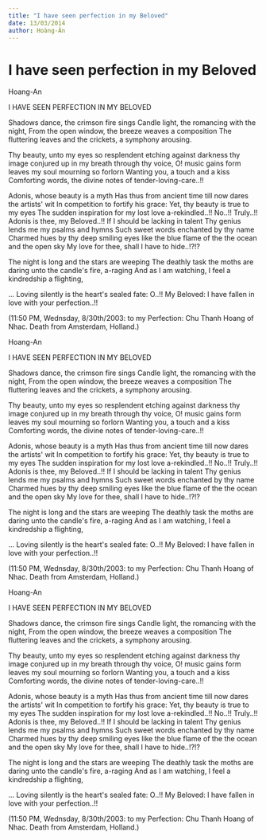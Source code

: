 ```yaml
---
title: "I have seen perfection in my Beloved"
date: 13/03/2014
author: Hoàng-Ân
---
```


# I have seen perfection in my Beloved

Hoang-An

I HAVE SEEN PERFECTION IN MY BELOVED


Shadows dance, the crimson fire sings
Candle light, the romancing with the night,
From the open window, the breeze weaves a composition
The fluttering leaves and the crickets, a symphony arousing.

Thy beauty, unto my eyes so resplendent
etching against darkness thy image conjured up in my breath
through thy voice, O! music gains form
leaves my soul mourning so forlorn
Wanting you, a touch and a kiss
Comforting words, the divine notes of tender-loving-care..!!

Adonis, whose beauty is a myth
Has thus from ancient time till now dares the artists' wit
In competition to fortify his grace:
Yet, thy beauty is true to my eyes
The sudden inspiration for my lost love a-rekindled..!!
No..!!  Truly..!!  Adonis is thee, my Beloved..!!
If I should be lacking in talent
Thy genius lends me my psalms and hymns
Such sweet words enchanted by thy name
Charmed hues by thy deep smiling eyes
like the blue flame of the the ocean and the open sky
My love for thee, shall I have to hide..!?!?

The night is long and the stars are weeping
The deathly task the moths are daring
unto the candle's fire, a-raging
And as I am watching, I feel a kindredship a flighting,

... Loving silently is the heart's sealed fate:
O..!! My Beloved: I have fallen in love with your perfection..!!


(11:50 PM,  Wednsday, 8/30th/2003:
to my Perfection: Chu Thanh Hoang of
Nhac. Death from Amsterdam, Holland.)

Hoang-An

I HAVE SEEN PERFECTION IN MY BELOVED


Shadows dance, the crimson fire sings
Candle light, the romancing with the night,
From the open window, the breeze weaves a composition
The fluttering leaves and the crickets, a symphony arousing.

Thy beauty, unto my eyes so resplendent
etching against darkness thy image conjured up in my breath
through thy voice, O! music gains form
leaves my soul mourning so forlorn
Wanting you, a touch and a kiss
Comforting words, the divine notes of tender-loving-care..!!

Adonis, whose beauty is a myth
Has thus from ancient time till now dares the artists' wit
In competition to fortify his grace:
Yet, thy beauty is true to my eyes
The sudden inspiration for my lost love a-rekindled..!!
No..!!  Truly..!!  Adonis is thee, my Beloved..!!
If I should be lacking in talent
Thy genius lends me my psalms and hymns
Such sweet words enchanted by thy name
Charmed hues by thy deep smiling eyes
like the blue flame of the the ocean and the open sky
My love for thee, shall I have to hide..!?!?

The night is long and the stars are weeping
The deathly task the moths are daring
unto the candle's fire, a-raging
And as I am watching, I feel a kindredship a flighting,

... Loving silently is the heart's sealed fate:
O..!! My Beloved: I have fallen in love with your perfection..!!


(11:50 PM,  Wednsday, 8/30th/2003:
to my Perfection: Chu Thanh Hoang of
Nhac. Death from Amsterdam, Holland.)

Hoang-An

I HAVE SEEN PERFECTION IN MY BELOVED


Shadows dance, the crimson fire sings
Candle light, the romancing with the night,
From the open window, the breeze weaves a composition
The fluttering leaves and the crickets, a symphony arousing.

Thy beauty, unto my eyes so resplendent
etching against darkness thy image conjured up in my breath
through thy voice, O! music gains form
leaves my soul mourning so forlorn
Wanting you, a touch and a kiss
Comforting words, the divine notes of tender-loving-care..!!

Adonis, whose beauty is a myth
Has thus from ancient time till now dares the artists' wit
In competition to fortify his grace:
Yet, thy beauty is true to my eyes
The sudden inspiration for my lost love a-rekindled..!!
No..!!  Truly..!!  Adonis is thee, my Beloved..!!
If I should be lacking in talent
Thy genius lends me my psalms and hymns
Such sweet words enchanted by thy name
Charmed hues by thy deep smiling eyes
like the blue flame of the the ocean and the open sky
My love for thee, shall I have to hide..!?!?

The night is long and the stars are weeping
The deathly task the moths are daring
unto the candle's fire, a-raging
And as I am watching, I feel a kindredship a flighting,

... Loving silently is the heart's sealed fate:
O..!! My Beloved: I have fallen in love with your perfection..!!


(11:50 PM,  Wednsday, 8/30th/2003:
to my Perfection: Chu Thanh Hoang of
Nhac. Death from Amsterdam, Holland.)
